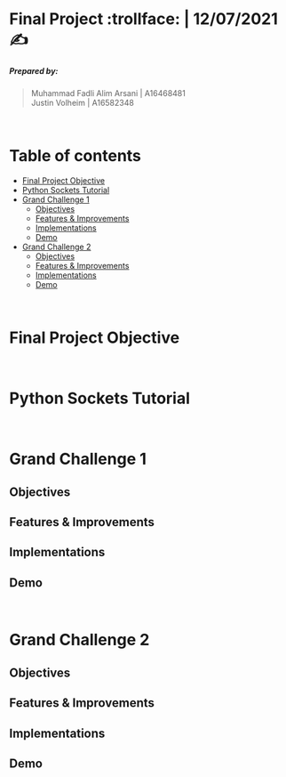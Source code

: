 # Final Project :trollface: | 12/07/2021 :writing_hand:
##### Prepared by:  
> Muhammad Fadli Alim Arsani | A16468481  
> Justin Volheim | A16582348  

</br>  

Table of contents
=================
* [Final Project Objective](#final-project-objective)
* [Python Sockets Tutorial](#python-sockets-tutorial)
* [Grand Challenge 1](#grand-challenge-1)
  * [Objectives](#grand-challenge-1-objectives)
  * [Features & Improvements](#features-&-improvements)
  * [Implementations](#implementations)
  * [Demo](#demo)
* [Grand Challenge 2](#grand-challenge-2)
  * [Objectives](#grand-challenge-2-objectives)
  * [Features & Improvements](#features-&-improvements)
  * [Implementations](#implementations)
  * [Demo](#demo)

</br>  

Final Project Objective
=======================

</br>  

Python Sockets Tutorial
=======================

</br>  

Grand Challenge 1
=======================
Objectives
----------
Features & Improvements
-----------------------
Implementations
---------------
Demo
----

</br>  

Grand Challenge 2
=======================
Objectives
----------
Features & Improvements
-----------------------
Implementations
---------------
Demo
----

